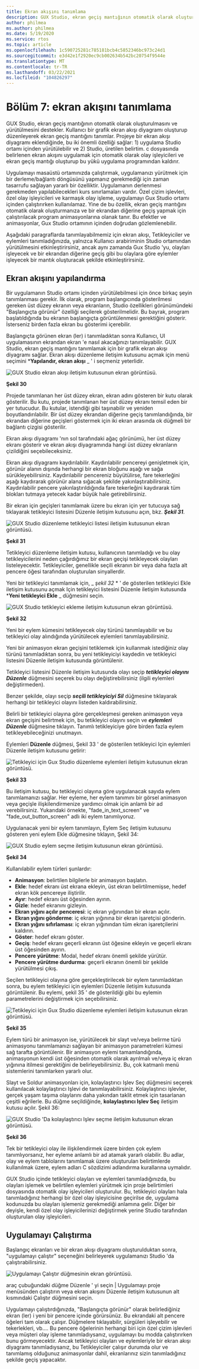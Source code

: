 ```yaml
---
title: Ekran akışını tanımlama
description: GUX Studio, ekran geçiş mantığının otomatik olarak oluşturulmasını ve yürütülmesini destekler.
author: philmea
ms.author: philmea
ms.date: 5/19/2020
ms.service: rtos
ms.topic: article
ms.openlocfilehash: 1c590725281c785181bcb4c5852346bc973c24d1
ms.sourcegitcommit: e3d42e1f2920ec9cb002634b542bc20754f9544e
ms.translationtype: MT
ms.contentlocale: tr-TR
ms.lasthandoff: 03/22/2021
ms.locfileid: "104826297"
---
```

# <a name="chapter-7-defining-screen-flow"></a>Bölüm 7: ekran akışını tanımlama

GUX Studio, ekran geçiş mantığının otomatik olarak oluşturulmasını ve yürütülmesini destekler. Kullanıcı bir grafik ekran akışı diyagramı oluşturup düzenleyerek ekran geçiş mantığını tanımlar. Projeye bir ekran akışı diyagramı eklendiğinde, bu iki önemli özelliği sağlar: 1) uygulama Studio ortamı içinden yürütülebilir ve 2) Studio, üretilen belirtim. c dosyasında belirlenen ekran akışını uygulamak için otomatik olarak olay işleyicileri ve ekran geçiş mantığı oluşturup bu yükü uygulama programından kaldırır. 

Uygulamayı masaüstü ortamınızda çalıştırmak, uygulamanızı yürütmek için bir derleme/bağlantı döngüsünü yapmanız gerekmediği için zaman tasarrufu sağlayan yararlı bir özelliktir. Uygulamanın derlenmesi gerekmeden yapılabilecekleri kurs sınırlamaları vardır. Özel çizim işlevleri, özel olay işleyicileri ve karmaşık olay işleme, uygulamayı Gux Studio ortamı içinden çalıştırırken kullanılamaz. Yine de bu özellik, ekran geçiş mantığını otomatik olarak oluşturmanıza ve bir ekrandan diğerine geçiş yapmak için çalıştırılacak program animasyonlarına olanak tanır. Bu efektler ve animasyonlar, Gux Studio ortamının içinden doğrudan gözlemlenebilir.

Aşağıdaki paragraflarda tanımlayabilmemiz için ekran akışı, Tetikleyiciler ve eylemleri tanımladığınızda, yalnızca Kullanıcı arabiriminin Studio ortamından yürütülmesini etkinleştirirsiniz, ancak aynı zamanda Gux Studio 'yu, olayları işleyecek ve bir ekrandan diğerine geçiş gibi bu olaylara göre eylemler işleyecek bir mantık oluşturacak şekilde etkinleştirirsiniz.

## <a name="configuring-screen-flow"></a>Ekran akışını yapılandırma

Bir uygulamanın Studio ortamı içinden yürütülebilmesi için önce birkaç şeyin tanımlanması gerekir. İlk olarak, program başlangıcında gösterilmesi gereken üst düzey ekranın veya ekranların, Studio özellikleri görünümündeki "Başlangıçta görünür" özelliği seçilerek gösterilmelidir. Bu bayrak, program başlatıldığında bu ekranın başlangıçta görüntülenmesi gerektiğini gösterir. İsterseniz birden fazla ekran bu gösterimi içerebilir.

Başlangıçta görünen ekran (ler) i tanımladıktan sonra Kullanıcı, UI uygulamasının ekrandan ekran 'e nasıl akacağınızı tanımlayabilir. GUX Studio, ekran geçiş mantığını tanımlamak için bir grafik ekran akışı diyagramı sağlar. Ekran akışı düzenleme iletişim kutusunu açmak için menü seçimini ***Yapılandır, ekran akışı** _ ' i seçmeniz yeterlidir.

![GUX Studio ekran akışı iletişim kutusunun ekran görüntüsü.](./media/guix-studio/config_screen_flow.png)

**Şekil 30**

Projede tanımlanan her üst düzey ekran, ekran adını gösteren bir kutu olarak gösterilir. Bu kutu, projede tanımlanan her üst düzey ekranı temsil eden bir yer tutucudur. Bu kutular, istendiği gibi taşınabilir ve yeniden boyutlandırılabilir. Bir üst düzey ekrandan diğerine geçiş tanımlandığında, bir ekrandan diğerine geçişleri göstermek için iki ekran arasında ok düğmeli bir bağlantı çizgisi gösterilir.

Ekran akışı diyagramı 'nın sol tarafındaki ağaç görünümü, her üst düzey ekranı gösterir ve ekran akışı diyagramında hangi üst düzey ekranların çizildiğini seçebileceksiniz.

Ekran akışı diyagramı kaydırılabilir. Kaydırılabilir pencereyi genişletmek için, görünür alanın dışında herhangi bir ekran bloğunu aşağı ve sağa sürükleyebilirsiniz. Kaydırılabilir pencereniz büyütülirse, fare tekerleğini aşağı kaydırarak görünür alana sığacak şekilde yakınlaştırabilirsiniz. Kaydırılabilir pencere yakınlaştırıldığında fare tekerleğini kaydırarak tüm blokları tutmaya yetecek kadar büyük hale getirebilirsiniz.

Bir ekran için geçişleri tanımlamak üzere bu ekran için yer tutucuya sağ tıklayarak tetikleyici listesini Düzenle iletişim kutusunu açın, bkz. ***Şekil 31***.

![GUX Studio düzenleme tetikleyici listesi iletişim kutusunun ekran görüntüsü.](./media/guix-studio/edit_trigger_list.png)

**Şekil 31**

Tetikleyici düzenleme iletişim kutusu, kullanıcının tanımladığı ve bu olay tetikleyicilerini neden çağırdığımız bir ekran geçişi tetikleyecek olayları listeleyecektir. Tetikleyiciler, genellikle seçili ekranın bir veya daha fazla alt pencere öğesi tarafından oluşturulan sinyallerdir.

Yeni bir tetikleyici tanımlamak için, _ *_şekil 32_* * ' de gösterilen tetikleyici Ekle iletişim kutusunu açmak Için tetikleyici listesini Düzenle iletişim kutusunda ***Yeni tetikleyici Ekle** _ düğmesini seçin.

![GUX Studio tetikleyici ekleme iletişim kutusunun ekran görüntüsü.](./media/guix-studio/add_trigger_for.png)

**Şekil 32**

Yeni bir eylem kümesini tetikleyecek olay türünü tanımlayabilir ve bu tetikleyici olay alındığında yürütülecek eylemleri tanımlayabilirsiniz.

Yeni bir animasyon ekran geçişini tetiklemek için kullanmak istediğiniz olay türünü tanımladıktan sonra, bu yeni tetikleyiciyi kaydedin ve tetikleyici listesini Düzenle iletişim kutusunda görüntülenir.

Tetikleyici listesini Düzenle iletişim kutusunda olayı seçip ***tetikleyici olayını Düzenle*** düğmesini seçerek bu olayı değiştirebilirsiniz (ilgili eylemleri değiştirmeden).

Benzer şekilde, olayı seçip ***seçili tetikleyiciyi Sil*** düğmesine tıklayarak herhangi bir tetikleyici olayını listeden kaldırabilirsiniz.

Belirli bir tetikleyici olayına göre gerçekleşmesi gereken animasyon veya ekran geçişini belirtmek için, bu tetikleyici olayını seçin ve ***eylemleri Düzenle*** düğmesine tıklayın. Tanımlı tetikleyiciye göre birden fazla eylem tetikleyebileceğinizi unutmayın.

Eylemleri **Düzenle** düğmesi, Şekil 33 ' de gösterilen tetikleyici Için eylemleri Düzenle iletişim kutusunu getirir: 

![Tetikleyici için Gux Studio düzenleme eylemleri iletişim kutusunun ekran görüntüsü.](./media/guix-studio/edit_actions_for_trigger.png)

**Şekil 33**

Bu iletişim kutusu, bu tetikleyici olayına göre uygulanacak sayıda eylem tanımlamanızı sağlar. Her eyleme, her eylem tanımını bir görsel animasyon veya geçişle ilişkilendirmenize yardımcı olmak için anlamlı bir ad verebilirsiniz. Yukarıdaki örnekte, "fade_in_text_screen" ve "fade_out_button_screen" adlı iki eylem tanımlıyoruz.

Uygulanacak yeni bir eylem tanımlayın, Eylem Seç iletişim kutusunu gösteren yeni eylem Ekle düğmesine tıklayın, Şekil 34:

![GUX Studio eylem seçme iletişim kutusunun ekran görüntüsü.](./media/guix-studio/select_action.png)

**Şekil 34**

Kullanılabilir eylem türleri şunlardır:

- **Animasyon**: belirtilen bilgilerle bir animasyon başlatın.
- **Ekle**: hedef ekranı üst ekrana ekleyin, üst ekran belirtilmemişse, hedef ekran kök pencereye iliştirilir.
- **Ayır**: hedef ekranı üst öğesinden ayırın.
- **Gizle**: hedef ekranını gizleyin.
- **Ekran yığını açılır penceresi**: iç ekran yığınından bir ekran açılır.
- **Ekran yığını gönderme**: iç ekran yığınına bir ekran işaretçisi gönderin.
- **Ekran yığını sıfırlaması**: iç ekran yığınından tüm ekran işaretçilerini kaldırın.
- **Göster**: hedef ekranı göster.
- **Geçiş**: hedef ekranı geçerli ekranın üst öğesine ekleyin ve geçerli ekranı üst öğesinden ayırın.
- **Pencere yürütme**: Modal, hedef ekranı önemli şekilde yürütür.
- **Pencere yürütme durdurma**: geçerli ekranın önemli bir şekilde yürütülmesi çıkış.

Seçilen tetikleyici olayına göre gerçekleştirilecek bir eylem tanımladıktan sonra, bu eylem tetikleyici için eylemleri Düzenle iletişim kutusunda görüntülenir. Bu eylemi, şekil 35 ' de gösterildiği gibi bu eylemin parametrelerini değiştirmek için seçebilirsiniz.

![Tetikleyici için Gux Studio düzenleme eylemleri iletişim kutusunun ekran görüntüsü.](./media/guix-studio/edit_actions_for_trigger.png)

**Şekil 35**

Eylem türü bir animasyon ise, yürütülecek bir slayt ve/veya belirme türü animasyonu tanımlamanızı sağlayan bir animasyon parametreleri kümesi sağ tarafta görüntülenir. Bir animasyon eylemi tamamlandığında, animasyonun kendi üst öğesinden otomatik olarak ayrılmalı ve/veya iç ekran yığınına itilmesi gerektiğini de belirleyebilirsiniz. Bu, çok katmanlı menü sistemlerini tanımlarken yararlı olur.

Slayt ve Soldur animasyonları için, kolaylaştırıcı Işlev Seç düğmesini seçerek kullanılacak kolaylaştırıcı Işlevi de tanımlayabilirsiniz. Kolaylaştırıcı işlevler, gerçek yaşam taşıma olaylarını daha yakından taklit etmek için tasarlanan çeşitli eğrilerle. Bu düğme seçildiğinde, **kolaylaştırıcı Işlev Seç** iletişim kutusu açılır. Şekil 36:

![GUX Studio 'Da kolaylaştırıcı Işlev seçme iletişim kutusunun ekran görüntüsü.](./media/guix-studio/easing_function_select.png)

**Şekil 36**

Tek bir tetikleyici olay ile ilişkilendirmek üzere birden çok eylem tanımlıyorsanız, her eyleme anlamlı bir ad atamak yararlı olabilir. Bu adlar, olay ve eylem tablolarını tanımlamak üzere oluşturulan belirtimlerde kullanılmak üzere, eylem adları C sözdizimi adlandırma kurallarına uymalıdır.

GUX Studio içinde tetikleyici olayları ve eylemleri tanımladığınızda, bu olayları işlemek ve belirtilen eylemleri yürütmek için proje belirtimleri dosyasında otomatik olay işleyicileri oluşturulur. Bu, tetikleyici olayları hala tanımladığınız herhangi bir özel olay işleyicisine geçirilse de, uygulama kodunuzda bu olayları işlemeniz gerekmediği anlamına gelir. Diğer bir deyişle, kendi özel olay işleyicilerinizi değiştirmek yerine Studio tarafından oluşturulan olay işleyicileri.

## <a name="running-the-application"></a>Uygulamayı Çalıştırma

Başlangıç ekranları ve bir ekran akışı diyagramı oluşturulduktan sonra, "uygulamayı çalıştır" seçeneğini belirleyerek uygulamanızı Studio 'da çalıştırabilirsiniz.

![Uygulamayı Çalıştır düğmesinin ekran görüntüsü.](./media/guix-studio/image68.jpg)

araç çubuğundaki düğme Düzenle ' yi seçin | Uygulamayı proje menüsünden çalıştırın veya ekran akışını Düzenle iletişim kutusunun alt kısmındaki Çalıştır düğmesini seçin.

Uygulamayı çalıştırdığınızda, "Başlangıçta görünür" olarak belirlediğiniz ekran (ler) i yeni bir pencere içinde görürsünüz. Bu ekrandaki alt pencere öğeleri tam olarak çalışır. Düğmelere tıklayabilir, sürgüleri işleyebilir ve tekerlekleri, vb.... Bu pencere öğelerinin herhangi biri için özel çizim işlevleri veya müşteri olay işleme tanımladıysanız, uygulamayı bu modda çalıştırırken bunu görmeyecektir. Ancak tetikleyici olayları ve eylemleriyle bir ekran akışı diyagramı tanımladıysanız, bu Tetikleyiciler çalışır durumda olur ve tanımlamış olduğunuz animasyonlar dahil, ekranlarınız sizin tanımladığınız şekilde geçiş yapacaktır.
